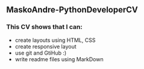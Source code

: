 ## MaskoAndre-PythonDeveloperCV


### This CV shows that I can:

* create layouts using HTML, CSS
* create responsive layout
* use git and GtiHub :)
* write readme files using MarkDown
